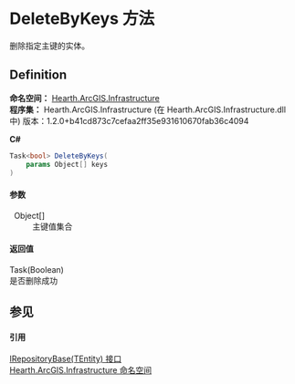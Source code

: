 # DeleteByKeys 方法


删除指定主键的实体。



## Definition
**命名空间：** <a href="N_Hearth_ArcGIS_Infrastructure">Hearth.ArcGIS.Infrastructure</a>  
**程序集：** Hearth.ArcGIS.Infrastructure (在 Hearth.ArcGIS.Infrastructure.dll 中) 版本：1.2.0+b41cd873c7cefaa2ff35e931610670fab36c4094

**C#**
``` C#
Task<bool> DeleteByKeys(
	params Object[] keys
)
```



#### 参数
<dl><dt>  Object[]</dt><dd>主键值集合</dd></dl>

#### 返回值
Task(Boolean)  
是否删除成功

## 参见


#### 引用
<a href="T_Hearth_ArcGIS_Infrastructure_IRepositoryBase_1">IRepositoryBase(TEntity) 接口</a>  
<a href="N_Hearth_ArcGIS_Infrastructure">Hearth.ArcGIS.Infrastructure 命名空间</a>  
